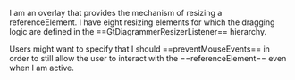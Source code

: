 I am an overlay that provides the mechanism of resizing a referenceElement. I have eight resizing elements for which the dragging logic are defined in the ==GtDiagrammerResizerListener== hierarchy.

Users might want to specify that I should ==preventMouseEvents== in order to still allow the user to interact with the ==referenceElement== even when I am active.